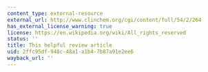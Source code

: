 ```yaml
---
content_type: external-resource
external_url: http://www.clinchem.org/cgi/content/full/54/2/264
has_external_license_warning: true
license: https://en.wikipedia.org/wiki/All_rights_reserved
status: ''
title: This helpful review article
uid: 2ffc95df-948c-48a1-a1b4-7b87a91e2ee6
wayback_url: ''
---
```


